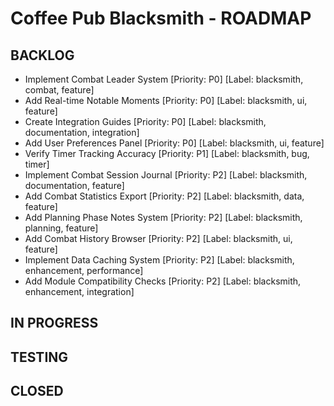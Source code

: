 # Coffee Pub Blacksmith - ROADMAP

<!--
USAGE:
1. To add new items: Add them here in the appropriate section using the format:
   - Your new task title [Priority: P0-P4] [Label: blacksmith, label1, label2]
   They will be automatically created as GitHub Issues.

2. To modify existing items: Edit them in GitHub Issues instead of here.
   This file will be automatically updated to reflect those changes.

EXAMPLE:
- Do that thing [Priority: P2] [Label: blacksmith, enhancement, automation]


This dual workflow allows for easy planning while maintaining GitHub Issues as the source of truth.

PRIORITIES:
P0 - Critical/Blocker
P1 - High Priority
P2 - Medium Priority
P3 - Low Priority
P4 - Low Priority/Low Impact
-->

## BACKLOG

- Implement Combat Leader System [Priority: P0] [Label: blacksmith, combat, feature]
- Add Real-time Notable Moments [Priority: P0] [Label: blacksmith, ui, feature]
- Create Integration Guides [Priority: P0] [Label: blacksmith, documentation, integration]
- Add User Preferences Panel [Priority: P0] [Label: blacksmith, ui, feature]
- Verify Timer Tracking Accuracy [Priority: P1] [Label: blacksmith, bug, timer]
- Implement Combat Session Journal [Priority: P2] [Label: blacksmith, documentation, feature]
- Add Combat Statistics Export [Priority: P2] [Label: blacksmith, data, feature]
- Add Planning Phase Notes System [Priority: P2] [Label: blacksmith, planning, feature]
- Add Combat History Browser [Priority: P2] [Label: blacksmith, ui, feature]
- Implement Data Caching System [Priority: P2] [Label: blacksmith, enhancement, performance]
- Add Module Compatibility Checks [Priority: P2] [Label: blacksmith, enhancement, integration]

## IN PROGRESS



## TESTING



## CLOSED



